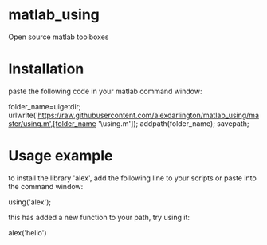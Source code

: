 # matlab_using

Open source matlab toolboxes

# Installation

paste the following code in your matlab command window:

folder_name=uigetdir;
urlwrite('https://raw.githubusercontent.com/alexdarlington/matlab_using/master/using.m',[folder_name '\using.m']);
addpath(folder_name);
savepath;

# Usage example

to install the library 'alex', add the following line to your scripts or paste into the command window:

using('alex');

this has added a new function to your path, try using it:

alex('hello')
